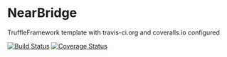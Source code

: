 # NearBridge

TruffleFramework template with travis-ci.org and coveralls.io configured

[![Build Status](https://travis-ci.org/k06a/NearBridge.svg?branch=master)](https://travis-ci.org/k06a/NearBridge)
[![Coverage Status](https://coveralls.io/repos/github/k06a/NearBridge/badge.svg?branch=master)](https://coveralls.io/github/k06a/NearBridge?branch=master)
